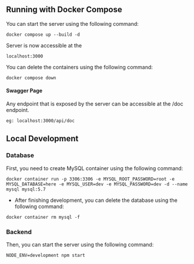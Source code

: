 ## Running with Docker Compose  
You can start the server using the following command:    
```  
docker compose up --build -d  
```  
Server is now accessible at the  
```  
localhost:3000  
```  
You can delete the containers using the following command:  
```  
docker compose down  
```

#### Swagger Page   
Any endpoint that is exposed by the server can be accessible at the /doc endpoint.  
```  
eg: localhost:3000/api/doc
```  

## Local Development
### Database   
First, you need to create MySQL container using the following command:  

```  
docker container run -p 3306:3306 -e MYSQL_ROOT_PASSWORD=root -e MYSQL_DATABASE=here -e MYSQL_USER=dev -e MYSQL_PASSWORD=dev -d --name mysql mysql:5.7
```  

* After finishing development, you can delete the database using the following command:   
```
docker container rm mysql -f
```

### Backend  
Then, you can start the server using the following command:  

```  
NODE_ENV=development npm start
```  
